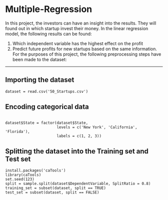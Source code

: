 # Multiple-Regression
In this project, the investors can have an insight into the results. They will found out in which startup invest their money.
In the linear regression model, the following results can be found:
1. Which independent variable has the highest effect on the profit
2. Predict future profits for new startups based on the same information.
For the purposes of this project, the following preprocessing steps have been made to the dataset: 

---

## Importing the dataset

`dataset = read.csv('50_Startups.csv')`

## Encoding categorical data

```

dataset$State = factor(dataset$State,
                       levels = c('New York', 'California', 'Florida'),
                       labels = c(1, 2, 3))

```

## Splitting the dataset into the Training set and Test set

```
install.packages('caTools') 
library(caTools)
set.seed(123)  
split = sample.split(dataset$DependentVariable, SplitRatio = 0.8)
training_set = subset(dataset, split == TRUE)
test_set = subset(dataset, split == FALSE)

```
